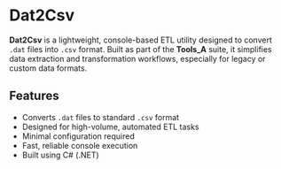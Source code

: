 # Dat2Csv

**Dat2Csv** is a lightweight, console-based ETL utility designed to convert `.dat` files into `.csv` format. Built as part of the **Tools_A** suite, it simplifies data extraction and transformation workflows, especially for legacy or custom data formats.

## Features

- Converts `.dat` files to standard `.csv` format
- Designed for high-volume, automated ETL tasks
- Minimal configuration required
- Fast, reliable console execution
- Built using C# (.NET)

